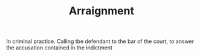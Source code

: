 ---
title: Arraignment
letter: A
permalink: "/definitions/arraignment.html"
body: In criminal practice. Calling tbe defendant to the bar of the court, to answer
  the accusation contained in the indictment
published_at: '2018-07-07'
source: Black's Law Dictionary
layout: post
---